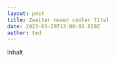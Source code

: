 ```yaml
---
layout: post
title: Zweiter neuer cooler Titel
date: 2023-03-20T12:09:02.639Z
author: ted
---
```

I﻿nhalt